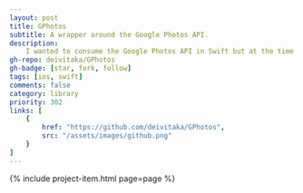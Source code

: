 ```yaml
---
layout: post
title: GPhotos
subtitle: A wrapper around the Google Photos API.
description:
    I wanted to consume the Google Photos API in Swift but at the time of writing there is no framework that does it in a simple way. So why not share my own take?
gh-repo: deivitaka/GPhotos
gh-badge: [star, fork, follow]
tags: [ios, swift]
comments: false
category: library
priority: 302
links: [
    {
        href: "https://github.com/deivitaka/GPhotos",
        src: "/assets/images/github.png"
    }
]
---
```


{% include project-item.html page=page %}